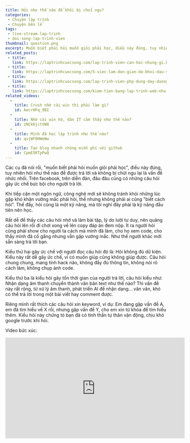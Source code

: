 ```yaml
---
title: Hỏi như thế nào để khỏi bị chửi ngu?
categories:
 - Chuyện lập trình
 - Chuyện bên lề
tags:
 - live-stream-lap-trinh
 - doi-song-lap-trinh-vien
thumbnail: question.png
excerpt: Muốn biết phải hỏi muốn giỏi phải học, điều này đúng, tuy nhiên hỏi như thế nào để được trả lời và không bị chửi ngu lại là vấn đề nhức nhối. Trên facebook, trên diễn đàn, đâu đâu cũng có những câu hỏi gây ức chế bực bội cho người trả lời.
related_posts:
 - title: 
   link: https://laptrinhcuocsong.com/lap-trinh-vien-can-hoc-nhung-gi.html
 - title: 
   link: https://laptrinhcuocsong.com/5-viec-lam-don-gian-de-khoi-dau-su-nghiep-lap-trinh-vien-nghiem-tuc.html
 - title: 
   link: https://laptrinhcuocsong.com/lap-trinh-vien-php-dung-day-duong.html
 - title: 
   link: https://laptrinhcuocsong.com/kiem-tien-bang-lap-trinh-web-nhu-the-nao.html
related_videos:
  -
    title: Crush nhờ cài win thì phải làm gì? 
    id: AecrHFq_9BI
  -
    title: Nhờ cài win hộ, dân IT cảm thấy như thế nào? 
    id: zNCk6jctVW8
  -
    title: Mình đã học lập trình như thế nào?
    id: qvjWF0HWeWw
  -
    title: Tạo blog nhanh chóng miễn phí với github
    id: CpmE5RTpPwQ
---
```


Các cụ đã nói rồi, "muốn biết phải hỏi muốn giỏi phải học", điều này đúng, tuy nhiên hỏi như thế nào để được trả lời và không bị chửi ngu lại là vấn đề nhức nhối. Trên facebook, trên diễn đàn, đâu đâu cũng có những câu hỏi gây ức chế bực bội cho người trả lời.

Khi tiếp cận một ngôn ngữ, công nghệ mới sẽ không tránh khỏi những lúc gặp khó khăn vướng mắc phải hỏi, thế nhưng không phải ai cũng "biết cách hỏi". Thế đấy, hỏi cũng là một kỹ năng, mà tôi nghĩ đây phải là kỹ năng đầu tiên nên học.

Rất dễ để thấy các câu hỏi nhờ vả làm bài tập, lý do lười tư duy, nên quăng câu hỏi lên rồi đi chơi xong về lên copy đáp án đem nộp. Ít ra người hỏi cũng phải show cho người ta cách mà mình đã làm, cho họ xem code, cho thấy mình đã cố gắng nhưng vẫn gặp vướng mắc. Như thế người khác mới sẵn sàng trả lời bạn.

Kiểu thứ hai gây ức chế với người đọc câu hỏi đó là: Hỏi không đủ dữ kiện. Kiểu này rất dễ gây ức chế, vì có muốn giúp cũng không giúp được. Câu hỏi chung chung, mang tính hack não, không đầy đủ thông tin, không nói rõ cách làm, không chụp ảnh code.

Kiểu thứ ba là kiểu hỏi gây tốn thời gian của người trả lời, câu hỏi kiểu như: Nhận dạng âm thanh chuyển thành văn bản text như thế nào? Thì vấn đề này rất rộng, từ xử lý âm thanh, phát triển AI để nhận dạng... vân vân, khó có thể trả lời trong một bài viết hay comment được.

Riêng mình rất thích các câu hỏi xin keyword, ví dụ: Em đang gặp vấn đề A, em đã tìm hiểu về X rồi, nhưng gặp vấn đề Y, cho em xin từ khóa để tìm hiểu thêm. Kiểu hỏi này chứng tỏ bạn đã có tinh thần tự thân vận động, chịu khó google trước khi hỏi.

Video bức xúc:

<div class="youtube">
<iframe width="560" height="315" src="https://www.youtube.com/embed/3KvYW1ECe4c" frameborder="0" allowfullscreen></iframe>
</div>